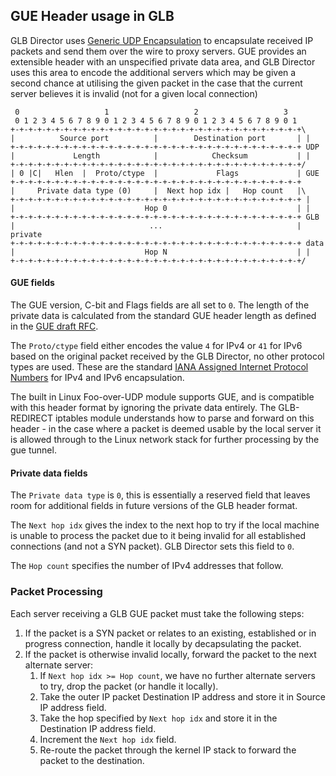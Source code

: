 ## GUE Header usage in GLB

<!--
./protocol "Source port:16,Destination port:16,Length:16,Checksum:16,0:2,C:1,Hlen:5,Proto/ctype:8,Flags:16,Private data type (0):16,Next hop idx:8,Hop count:8"
-->

GLB Director uses [Generic UDP Encapsulation](https://tools.ietf.org/html/draft-ietf-intarea-gue-04) to encapsulate received IP packets and send them over the wire to proxy servers. GUE provides an extensible header with an unspecified private data area, and GLB Director uses this area to encode the additional servers which may be given a second chance at utilising the given packet in the case that the current server believes it is invalid (not for a given local connection)

```
 0                   1                   2                   3  
 0 1 2 3 4 5 6 7 8 9 0 1 2 3 4 5 6 7 8 9 0 1 2 3 4 5 6 7 8 9 0 1
+-+-+-+-+-+-+-+-+-+-+-+-+-+-+-+-+-+-+-+-+-+-+-+-+-+-+-+-+-+-+-+-+\
|          Source port          |        Destination port       | |
+-+-+-+-+-+-+-+-+-+-+-+-+-+-+-+-+-+-+-+-+-+-+-+-+-+-+-+-+-+-+-+-+ UDP
|             Length            |            Checksum           | |
+-+-+-+-+-+-+-+-+-+-+-+-+-+-+-+-+-+-+-+-+-+-+-+-+-+-+-+-+-+-+-+-+/
| 0 |C|   Hlen  |  Proto/ctype  |             Flags             | GUE
+-+-+-+-+-+-+-+-+-+-+-+-+-+-+-+-+-+-+-+-+-+-+-+-+-+-+-+-+-+-+-+-+
|     Private data type (0)     |  Next hop idx |   Hop count   |\
+-+-+-+-+-+-+-+-+-+-+-+-+-+-+-+-+-+-+-+-+-+-+-+-+-+-+-+-+-+-+-+-+ |
|                             Hop 0                             | |
+-+-+-+-+-+-+-+-+-+-+-+-+-+-+-+-+-+-+-+-+-+-+-+-+-+-+-+-+-+-+-+-+ GLB
|                              ...                              | private
+-+-+-+-+-+-+-+-+-+-+-+-+-+-+-+-+-+-+-+-+-+-+-+-+-+-+-+-+-+-+-+-+ data
|                             Hop N                             | |
+-+-+-+-+-+-+-+-+-+-+-+-+-+-+-+-+-+-+-+-+-+-+-+-+-+-+-+-+-+-+-+-+/
```

#### GUE fields

The GUE version, C-bit and Flags fields are all set to `0`. The length of the private data is calculated from the standard GUE header length as defined in the [GUE draft RFC](https://tools.ietf.org/html/draft-ietf-intarea-gue-04).

The `Proto/ctype` field either encodes the value `4` for IPv4 or `41` for IPv6 based on the original packet received by the GLB Director, no other protocol types are used. These are the standard [IANA Assigned Internet Protocol Numbers](https://www.iana.org/assignments/protocol-numbers/protocol-numbers.xhtml) for IPv4 and IPv6 encapsulation.

The built in Linux Foo-over-UDP module supports GUE, and is compatible with this header format by ignoring the private data entirely. The GLB-REDIRECT iptables module understands how to parse and forward on this header - in the case where a packet is deemed usable by the local server it is allowed through to the Linux network stack for further processing by the gue tunnel.

#### Private data fields

The `Private data type` is `0`, this is essentially a reserved field that leaves room for additional fields in future versions of the GLB header format.

The `Next hop idx` gives the index to the next hop to try if the local machine is unable to process the packet due to it being invalid for all established connections (and not a SYN packet). GLB Director sets this field to `0`.

The `Hop count` specifies the number of IPv4 addresses that follow.

### Packet Processing

Each server receiving a GLB GUE packet must take the following steps:

1. If the packet is a SYN packet or relates to an existing, established or in progress connection, handle it locally by decapsulating the packet.
1. If the packet is otherwise invalid locally, forward the packet to the next alternate server:
    1. If `Next hop idx >= Hop count`, we have no further alternate servers to try, drop the packet (or handle it locally).
    1. Take the outer IP packet Destination IP address and store it in Source IP address field.
    1. Take the hop specified by `Next hop idx` and store it in the Destination IP address field.
    1. Increment the `Next hop idx` field.
    1. Re-route the packet through the kernel IP stack to forward the packet to the destination.
